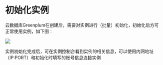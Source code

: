 # 初始化实例
云数据库Greenplum在创建后，需要对实例进行（批量）初始化，初始化后方可正常使用实例，如下图：

![](http://imgcache.tce.fsphere.cn/image/mc.qcloudimg.com/static/img/38f7b29aa5c76427bff2c3ecefad622d/qcloud_greenplum_initInstance.png)

实例初始化完成后，可在实例控制台看到实例的相关信息，可以使用内网地址（IP:PORT）和初始化时填写的账号信息连接实例







